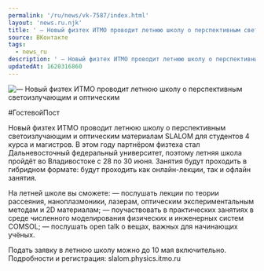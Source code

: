 ```yaml
---
permalink: '/ru/news/vk-7587/index.html'
layout: 'news.ru.njk'
title: ' — Новый физтех ИТМО проводит летнюю школу о перспективным светоизлучающим и оптическим'
source: ВКонтакте
tags:
  - news_ru
description: ' — Новый физтех ИТМО проводит летнюю школу о перспективным светоизлучающим и оптическим'
updatedAt: 1620316860
---
```

![ — Новый физтех ИТМО проводит летнюю школу о перспективным светоизлучающим и оптическим](https://sun9-41.userapi.com/sun9-54/impg/Z1hvC_qBj21S5x14LTKRw5D8lc89HOW_t9syZQ/QRK-BJsOvHk.jpg?size=1280x853&quality=96&sign=f8ab6eec4dcc5398add0e009b0fe23cb&c_uniq_tag=DTrN17j1vSwHdjZyOYmoXVAgZAiBTYA5RPb2PiLoxJc&type=album)

#ГостевойПост

Новый физтех ИТМО проводит летнюю школу о перспективным светоизлучающим и оптическим материалам SLALOM для студентов 4 курса и магистров. В этом году партнёром физтеха стал Дальневосточный федеральный университет, поэтому летняя школа пройдёт во Владивостоке с 28 по 30 июня. Занятия будут проходить в гибридном формате: будут проходить как онлайн-лекции, так и офлайн занятия.

На летней школе вы сможете:
— послушать лекции по теории рассеяния, наноплазмоники, лазерам, оптическим экспериментальным методам и 2D материалам;
— поучаствовать в практических занятиях в среде численного моделирования физических и инженерных систем COMSOL;
— послушать open talk о вещах, важных для начинающих учёных.

Подать заявку в летнюю школу можно до 10 мая включительно.
Подробности и регистрация: slalom.physics.itmo.ru
